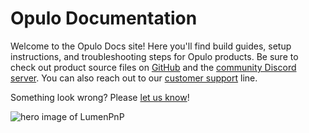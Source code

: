 # Opulo Documentation

Welcome to the Opulo Docs site! Here you'll find build guides, setup instructions, and troubleshooting steps for Opulo products. Be sure to check out product source files on [GitHub](https://github.com/opulo-inc) and the [community Discord server](https://discordapp.com/invite/TCwy6De). You can also reach out to our [customer support](https://opulo.io/pages/contact-support) line.

Something look wrong? Please [let us know](https://github.com/opulo-inc/docs/issues/new)!

![hero image of LumenPnP](semi-assembly/semi-hero.png)
